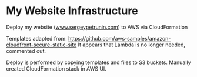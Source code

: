 # My Website Infrastructure

Deploy my website (www.sergeypetrunin.com) to AWS via CloudFormation

Templates adapted from:
https://github.com/aws-samples/amazon-cloudfront-secure-static-site
It appears that Lambda is no longer needed, commented out.

Deploy is performed by copying templates and files to S3 buckets.
Manually created CloudFormation stack in AWS UI.
